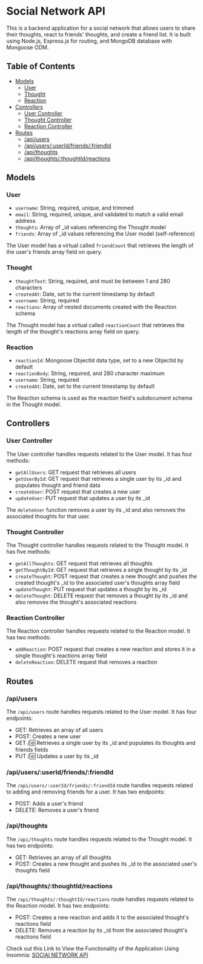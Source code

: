 # Social Network API

This is a backend application for a social network that allows users to share their thoughts, react to friends' thoughts, and create a friend list. It is built using Node.js, Express.js for routing, and MongoDB database with Mongoose ODM.

## Table of Contents
- [Models](#models)
  - [User](#user)
  - [Thought](#thought)
  - [Reaction](#reaction)
- [Controllers](#controllers)
  - [User Controller](#user-controller)
  - [Thought Controller](#thought-controller)
  - [Reaction Controller](#reaction-controller)
- [Routes](#routes)
  - [/api/users](#apiusers)
  - [/api/users/:userId/friends/:friendId](#apiusersuseridfriendsfriendid)
  - [/api/thoughts](#apithoughts)
  - [/api/thoughts/:thoughtId/reactions](#apithoughtsthoughtidreactions)

## Models

### User
- `username`: String, required, unique, and trimmed
- `email`: String, required, unique, and validated to match a valid email address
- `thoughts`: Array of _id values referencing the Thought model
- `friends`: Array of _id values referencing the User model (self-reference)

The User model has a virtual called `friendCount` that retrieves the length of the user's friends array field on query.

### Thought
- `thoughtText`: String, required, and must be between 1 and 280 characters
- `createdAt`: Date, set to the current timestamp by default
- `username`: String, required
- `reactions`: Array of nested documents created with the Reaction schema

The Thought model has a virtual called `reactionCount` that retrieves the length of the thought's reactions array field on query.

### Reaction
- `reactionId`: Mongoose ObjectId data type, set to a new ObjectId by default
- `reactionBody`: String, required, and 280 character maximum
- `username`: String, required
- `createdAt`: Date, set to the current timestamp by default

The Reaction schema is used as the reaction field's subdocument schema in the Thought model.

## Controllers

### User Controller
The User controller handles requests related to the User model. It has four methods:

- `getAllUsers`: GET request that retrieves all users
- `getUserById`: GET request that retrieves a single user by its _id and populates thought and friend data
- `createUser`: POST request that creates a new user
- `updateUser`: PUT request that updates a user by its _id

The `deleteUser` function removes a user by its _id and also removes the associated thoughts for that user.

### Thought Controller
The Thought controller handles requests related to the Thought model. It has five methods:

- `getAllThoughts`: GET request that retrieves all thoughts
- `getThoughtById`: GET request that retrieves a single thought by its _id
- `createThought`: POST request that creates a new thought and pushes the created thought's _id to the associated user's thoughts array field
- `updateThought`: PUT request that updates a thought by its _id
- `deleteThought`: DELETE request that removes a thought by its _id and also removes the thought's associated reactions

### Reaction Controller
The Reaction controller handles requests related to the Reaction model. It has two methods:

- `addReaction`: POST request that creates a new reaction and stores it in a single thought's reactions array field
- `deleteReaction`: DELETE request that removes a reaction

## Routes

### /api/users

The `/api/users` route handles requests related to the User model. It has four endpoints:

- GET: Retrieves an array of all users
- POST: Creates a new user
- GET /:id: Retrieves a single user by its _id and populates its thoughts and friends fields
- PUT /:id: Updates a user by its _id

### /api/users/:userId/friends/:friendId

The `/api/users/:userId/friends/:friendId` route handles requests related to adding and removing friends for a user. It has two endpoints:

- POST: Adds a user's friend
- DELETE: Removes a user's friend

### /api/thoughts

The `/api/thoughts` route handles requests related to the Thought model. It has two endpoints:

- GET: Retrieves an array of all thoughts
- POST: Creates a new thought and pushes its _id to the associated user's thoughts field

### /api/thoughts/:thoughtId/reactions

The `/api/thoughts/:thoughtId/reactions` route handles requests related to the Reaction model. It has two endpoints:

- POST: Creates a new reaction and adds it to the associated thought's reactions field
- DELETE: Removes a reaction by its _id from the associated thought's reactions field





Check out this Link to View the Functionality of the Application Using Insomnia: [SOCIAl NETWORK API](https://drive.google.com/file/d/1BL5MCdpSIn55YiqWFjIDxvseiLmNR0Bt/view)